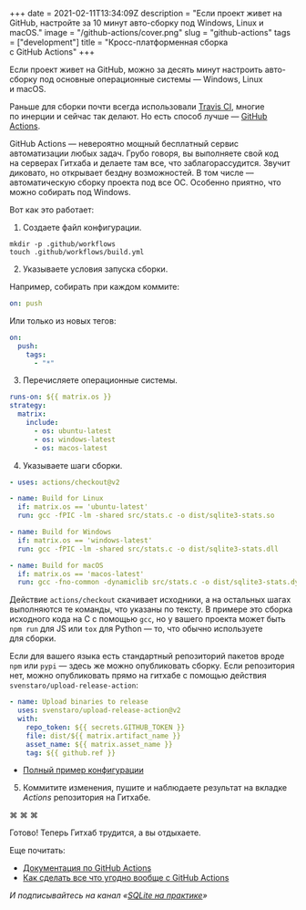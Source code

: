 +++
date = 2021-02-11T13:34:09Z
description = "Если проект живет на GitHub, настройте за 10 минут авто-сборку под Windows, Linux и macOS."
image = "/github-actions/cover.png"
slug = "github-actions"
tags = ["development"]
title = "Кросс-платформенная сборка с GitHub Actions"
+++

Если проект живет на GitHub, можно за десять минут настроить авто-сборку под основные операционные системы — Windows, Linux и macOS.

Раньше для сборки почти всегда использовали [Travis CI](https://travis-ci.org/), многие по инерции и сейчас так делают. Но есть способ лучше — [GitHub Actions](https://github.com/features/actions).

GitHub Actions — невероятно мощный бесплатный сервис автоматизации любых задач. Грубо говоря, вы выполняете свой код на серверах Гитхаба и делаете там все, что заблагорассудится. Звучит диковато, но открывает бездну возможностей. В том числе — автоматическую сборку проекта под все ОС. Особенно приятно, что можно собирать под Windows.

Вот как это работает:

1. Создаете файл конфигурации.

```
mkdir -p .github/workflows
touch .github/workflows/build.yml
```

2. Указываете условия запуска сборки.

Например, собирать при каждом коммите:

```yaml
on: push
```

Или только из новых тегов:

```yaml
on:
  push:
    tags:
      - "*"
```

3. Перечисляете операционные системы.

```yaml
runs-on: ${{ matrix.os }}
strategy:
  matrix:
    include:
      - os: ubuntu-latest
      - os: windows-latest
      - os: macos-latest
```

4. Указываете шаги сборки.

```yaml
- uses: actions/checkout@v2

- name: Build for Linux
  if: matrix.os == 'ubuntu-latest'
  run: gcc -fPIC -lm -shared src/stats.c -o dist/sqlite3-stats.so

- name: Build for Windows
  if: matrix.os == 'windows-latest'
  run: gcc -fPIC -lm -shared src/stats.c -o dist/sqlite3-stats.dll

- name: Build for macOS
  if: matrix.os == 'macos-latest'
  run: gcc -fno-common -dynamiclib src/stats.c -o dist/sqlite3-stats.dylib
```

Действие `actions/checkout` скачивает исходники, а на остальных шагах выполняются те команды, что указаны по тексту. В примере это сборка исходного кода на C с помощью `gcc`, но у вашего проекта может быть `npm run` для JS или `tox` для Python — то, что обычно используете для сборки.

Если для вашего языка есть стандартный репозиторий пакетов вроде `npm` или `pypi` — здесь же можно опубликовать сборку. Если репозитория нет, можно опубликовать прямо на гитхабе с помощью действия `svenstaro/upload-release-action`:

```yaml
- name: Upload binaries to release
  uses: svenstaro/upload-release-action@v2
  with:
    repo_token: ${{ secrets.GITHUB_TOKEN }}
    file: dist/${{ matrix.artifact_name }}
    asset_name: ${{ matrix.asset_name }}
    tag: ${{ github.ref }}
```

- [Полный пример конфигурации](https://github.com/nalgeon/sqlite-stats/blob/main/.github/workflows/build.yml)

5. Коммитите изменения, пушите и наблюдаете результат на вкладке *Actions* репозитория на Гитхабе.

<p class="text-centered">⌘&nbsp;⌘&nbsp;⌘</p>

Готово! Теперь Гитхаб трудится, а вы отдыхаете.

Еще почитать:

- [Документация по GitHub Actions](https://docs.github.com/en/actions)
- [Как сделать все что угодно вообще с GitHub Actions](https://docs.github.com/en/actions)

<div class="row">
<div class="col-xs-12 col-sm-10 col-md-8"><p><em>И подписывайтесь на канал <span class="nowrap"><i class="fas fa-database"></i> «<a href="https://t.me/sqliter">SQLite на практике</a>»</span></em></p></div>
</div>



